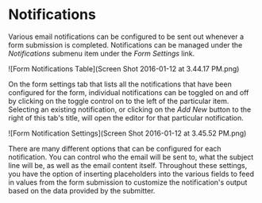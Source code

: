 # Notifications

Various email notifications can be configured to be sent out whenever a form submission is completed. Notifications can be managed under the *Notifications* submenu item under the *Form Settings* link.

![Form Notifications Table](Screen Shot 2016-01-12 at 3.44.17 PM.png)

On the form settings tab that lists all the notifications that have been configured for the form, individual notifications can be toggled on and off by clicking on the toggle control on to the left of the particular item. Selecting an existing notification, or clicking on the *Add New* button to the right of this tab's title, will open the editor for that particular notification.

![Form Notification Settings](Screen Shot 2016-01-12 at 3.45.52 PM.png)

There are many different options that can be configured for each notification. You can control who the email will be sent to, what the subject line will be, as well as the email content itself. Throughout these settings, you have the option of inserting placeholders into the various fields to feed in values from the form submission to customize the notification's output based on the data provided by the submitter.